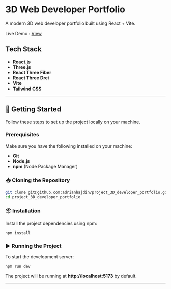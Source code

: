# 3D Web Developer Portfolio

A modern 3D web developer portfolio built using React + Vite.

Live Demo : [View](https://3-d-web-developer-portfolio-ratna-babus-projects.vercel.app/)

## Tech Stack

- **React.js**
- **Three.js**
- **React Three Fiber**
- **React Three Drei**
- **Vite**
- **Tailwind CSS**

---

## 🚀 Getting Started

Follow these steps to set up the project locally on your machine.

### Prerequisites

Make sure you have the following installed on your machine:

- **Git**
- **Node.js**
- **npm** (Node Package Manager)

### 📥 Cloning the Repository

```sh
git clone git@github.com:adrianhajdin/project_3D_developer_portfolio.git
cd project_3D_developer_portfolio
```

### 📦 Installation

Install the project dependencies using npm:

```sh
npm install
```

### ▶️ Running the Project

To start the development server:

```sh
npm run dev
```

The project will be running at **http://localhost:5173** by default.

---



